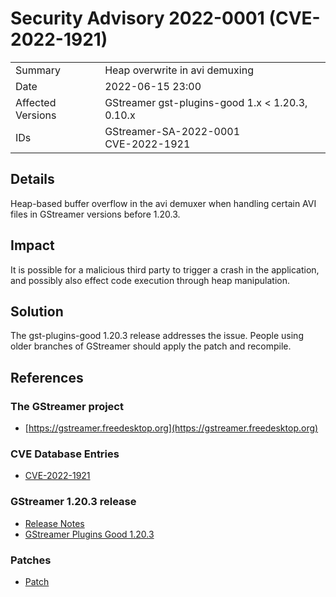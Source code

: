 # Security Advisory 2022-0001 (CVE-2022-1921)

<div class="vertical-table">

|                   |     |
| ----------------- | --- |
| Summary           | Heap overwrite in avi demuxing |
| Date              | 2022-06-15 23:00 |
| Affected Versions | GStreamer gst-plugins-good 1.x < 1.20.3, 0.10.x |
| IDs               | GStreamer-SA-2022-0001<br/>CVE-2022-1921 |

</div>

## Details

Heap-based buffer overflow in the avi demuxer when handling certain AVI files in GStreamer versions before 1.20.3.

## Impact

It is possible for a malicious third party to trigger a crash in the application, and possibly also effect code execution through heap manipulation.

## Solution

The gst-plugins-good 1.20.3 release addresses the issue. People using older branches of GStreamer should apply the patch and recompile.

## References

### The GStreamer project

- [https://gstreamer.freedesktop.org](https://gstreamer.freedesktop.org)

### CVE Database Entries

- [CVE-2022-1921](https://cve.mitre.org/cgi-bin/cvename.cgi?name=CVE-2022-1921)

### GStreamer 1.20.3 release

- [Release Notes](/releases/1.20/#1.20.3)  
- [GStreamer Plugins Good 1.20.3](/src/gst-plugins-good/gst-plugins-good-1.20.3.tar.xz)

### Patches

- [Patch](https://gitlab.freedesktop.org/gstreamer/gstreamer/-/commit/f503caad676971933dc0b52c4b313e5ef0d6dbb0.patch)
